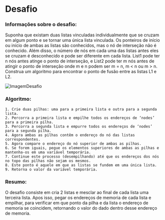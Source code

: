 # Desafio

### Informações sobre o desafio:

Suponha que existam duas listas vinculadas individualmente que se cruzam em algum ponto e se tornar uma única lista vinculada. Os ponteiros de início ou início de ambas as listas são conhecidos, mas o nó de interseção não é conhecido. Além disso, o número de nós em cada uma das listas antes eles se cruzam é desconhecido e pode ser diferente em cada lista. List1 pode ter n nós antes atinge o ponto de interseção, e List2 pode ter m nós antes de atingir o ponto de interseção onde m e n podem ser m = n, m < n ou m > n. Construa um algoritmo para encontrar o ponto de fusão entre as listas L1 e L2. 

![ImagemDesafio](https://user-images.githubusercontent.com/48868859/170391352-5a046781-ca63-4fc9-871b-916b93c7d929.PNG)

### Algoritmo: 
```
1. Crie duas pilhas: uma para a primeira lista e outra para a segunda lista. 
2. Percorra a primeira lista e empilhe todos os endereços de ‘nodes’ para a primeira pilha. 
3. Percorra a segunda lista e empurre todos os endereços de ‘nodes’ para a segunda pilha. 
4. Agora ambas as pilhas contêm o endereço do nó das listas correspondentes. 
5. Agora compare o endereço do nó superior de ambas as pilhas. 
6. Se forem iguais, pegue os elementos superiores de ambas as pilhas e mantenha-os em uma variável temporária. 
7. Continue este processo (desempilhando) até que os endereços dos nós no topo das pilhas não sejam os mesmos. 
8. Este ponto é aquele em que as listas se fundem em uma única lista. 
9. Retorna o valor da variável temporária.
```
### Resumo:

O desafio consiste em cria 2 listas e mesclar ao final de cada lista uma terceira lista. Apos isso, pegar os endereços de memoria de cada lista e empilhar, para verificar em que ponto da pilha e da lista o endereço de memoria se coincidem, retornando o valor do dado dentro desse endereço de memoria. 
